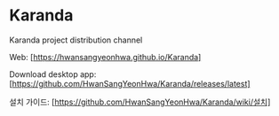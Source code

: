 # Karanda
Karanda project distribution channel

Web: [https://hwansangyeonhwa.github.io/Karanda]

Download desktop app: [https://github.com/HwanSangYeonHwa/Karanda/releases/latest]

설치 가이드: [https://github.com/HwanSangYeonHwa/Karanda/wiki/설치]
